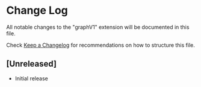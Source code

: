 # Change Log

All notable changes to the "graphV1" extension will be documented in this file.

Check [Keep a Changelog](http://keepachangelog.com/) for recommendations on how to structure this file.

## [Unreleased]

- Initial release